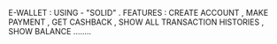 E-WALLET : USING - "SOLID" .
FEATURES : CREATE ACCOUNT , MAKE PAYMENT , GET CASHBACK , SHOW ALL TRANSACTION HISTORIES , SHOW BALANCE ........
